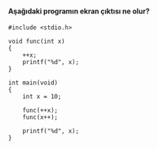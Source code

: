 #### Aşağıdaki programın ekran çıktısı ne olur?

```
#include <stdio.h>

void func(int x)
{
	++x;
	printf("%d", x);
}

int main(void)
{
	int x = 10;

	func(++x);
	func(x++);

	printf("%d", x);
}
```
